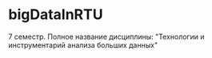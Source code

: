 # bigDataInRTU
7 семестр. Полное название дисциплины: "Технологии и инструментарий анализа больших данных"
